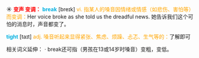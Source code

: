 ☀ <font color="red">**变声 变调：**</font>
<font color="sky blue">**break**</font> [breɪk] 
<font color="orange">vi. 指某人的嗓音因情绪或情感（如悲伤、害怕等）而变调：</font>Her voice broke as she told us the dreadful news. 她告诉我们这个可怕的消息时，声音都变了。

<font color="sky blue">**tight**</font> [taɪt] 
<font color="orange">adj. 嗓音听起来显得紧张、焦虑、烦躁、忐忑、生气等的：</font>了解即可

相关词义延伸：
· break还可指（男孩在13或14岁时嗓音）变粗，变低。
